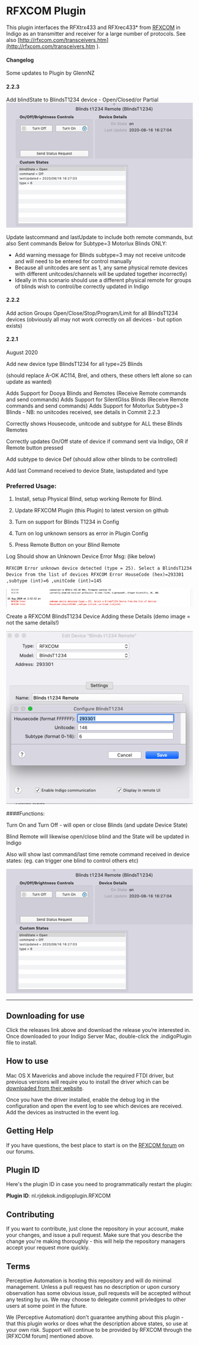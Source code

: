 RFXCOM Plugin
=============

This plugin interfaces the RFXtrx433 and RFXrec433\* from
[RFXCOM](http://www.rfxcom.com) in Indigo as an transmitter and receiver for a
large number of protocols. See also
[http://rfxcom.com/transceivers.htm](http://rfxcom.com/transceivers.htm ).

#### Changelog

Some updates to Plugin by GlennNZ

#### 2.2.3
Add blindState to BlindsT1234 device - Open/Closed/or Partial 
![](https://github.com/Ghawken/rfxcom-plugin/blob/master/Images/DeviceStatesUpdate.png?raw=true)


Update lastcommand and lastUpdate to include both remote commands, but also Sent commands
Below for Subtype=3 Motorlux Blinds ONLY:
- Add warning message for Blinds subtype=3 may not receive unitcode and will need to be entered for control manually
- Because all unitcodes are sent as 1, any same physical remote devices with different unitcodes/channels will be updated together incorrectly)
- Ideally in this scenario should use a different physical remote for groups of blinds wish to control/be correctly updated in Indigo



#### 2.2.2
Add action Groups Open/Close/Stop/Program/Limit for all BlindsT1234 devices
(obviously all may not work correctly on all devices - but option exists)


#### 2.2.1
August 2020

Add new device type BlindsT1234 for all type=25 Blinds

(should replace A-OK AC114, Brel, and others, these others left alone so can update as wanted)

Adds Support for Dooya Blinds and Remotes  (Receive Remote commands and send commands)
Adds Support for SilentGliss Blinds  (Receive Remote commands and send commands)
Adds Support for Motorlux Subtype=3 Blinds - NB: no unitcodes received, see details in Commit 2.2.3

Correctly shows Housecode, unitcode and subtype for ALL these Blinds Remotes

Correctly updates On/Off state of device if command sent via Indigo, OR if Remote button pressed

Add subtype to device Def (should allow other blinds to be controlled)

Add last Command received to device State, lastupdated and type

### **Preferred Usage:**

1. Install, setup Physical Blind, setup working Remote for Blind.
2. Update RFXCOM Plugin (this Plugin) to latest version on github
3. Turn on support for Blinds T1234 in Config
4. Turn on log unknown sensors as error in Plugin Config

5. Press Remote Button on your Blind Remote

Log Should show an Unknown Device Error Msg: (like below)

`RFXCOM Error unknown device detected (type = 25). Select a BlindsT1234 Device from the list of devices
 RFXCOM Error HouseCode (hex)=293301 ,subtype (int)=6 ,unitCode (int)=145`


![](https://github.com/Ghawken/rfxcom-plugin/blob/master/Images/LogUnknownDevice.png?raw=true)


Create a RFXCOM BlindsT1234 Device Adding these Details  (demo image = not the same details!)

![](https://github.com/Ghawken/rfxcom-plugin/blob/master/Images/blindsT1234Device.png?raw=true)


####Functions:

Turn On and Turn Off - will open or close Blinds (and update Device State)

Blind Remote will likewise open/close blind and the State will be updated in Indigo

Also will show last command/last time remote command received in device states:
(eg. can trigger one blind to control others etc)

![](https://github.com/Ghawken/rfxcom-plugin/blob/master/Images/DeviceStatesUpdate.png?raw=true)




------------------------------------------------------------------

Downloading for use
-------------------

Click the releases link above and download the release you’re interested in.
Once downloaded to your Indigo Server Mac, double-click the .indigoPlugin file
to install.

How to use
----------

Mac OS X Mavericks and above include the required FTDI driver, but previous
versions will require you to install the driver which can be [downloaded from
their website](http://www.indigodomo.com/ftdiurl).

Once you have the driver installed, enable the debug log in the configuration
and open the event log to see which devices are received. Add the devices as
instructed in the event log.

Getting Help
------------

If you have questions, the best place to start is on the [RFXCOM
forum](http://forums.indigodomo.com/viewforum.php?f=28) on our forums.

Plugin ID
---------

Here's the plugin ID in case you need to programmatically restart the plugin:

**Plugin ID**: nl.rjdekok.indigoplugin.RFXCOM

Contributing
------------

If you want to contribute, just clone the repository in your account, make your
changes, and issue a pull request. Make sure that you describe the change you're
making thoroughly - this will help the repository managers accept your request
more quickly.

Terms
-----

Perceptive Automation is hosting this repository and will do minimal management.
Unless a pull request has no description or upon cursory observation has some
obvious issue, pull requests will be accepted without any testing by us. We may
choose to delegate commit privledges to other users at some point in the future.

We (Perceptive Automation) don't guarantee anything about this plugin - that
this plugin works or does what the description above states, so use at your own
risk. Support will continue to be provided by RFXCOM through the [RFXCOM forum]
mentioned above.

